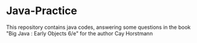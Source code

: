 # Java-Practice
This repository contains java codes, answering some questions in the book "Big Java : Early Objects 6/e" for the author Cay Horstmann
